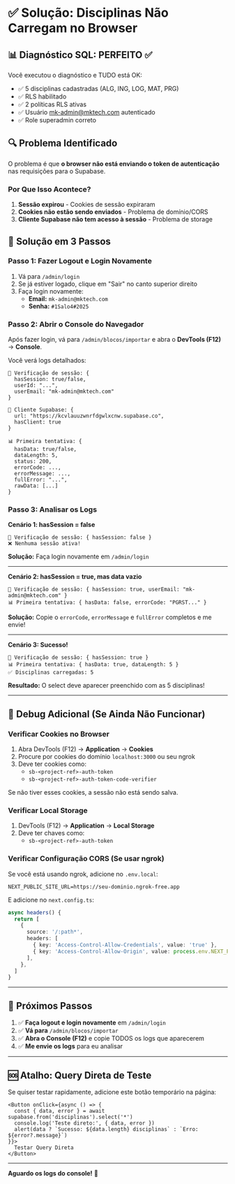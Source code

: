 # ✅ Solução: Disciplinas Não Carregam no Browser

## 📊 Diagnóstico SQL: PERFEITO ✅

Você executou o diagnóstico e TUDO está OK:
- ✅ 5 disciplinas cadastradas (ALG, ING, LOG, MAT, PRG)
- ✅ RLS habilitado
- ✅ 2 políticas RLS ativas
- ✅ Usuário mk-admin@mktech.com autenticado
- ✅ Role superadmin correto

## 🔍 Problema Identificado

O problema é que **o browser não está enviando o token de autenticação** nas requisições para o Supabase.

### Por Que Isso Acontece?

1. **Sessão expirou** - Cookies de sessão expiraram
2. **Cookies não estão sendo enviados** - Problema de domínio/CORS
3. **Cliente Supabase não tem acesso à sessão** - Problema de storage

## 🚀 Solução em 3 Passos

### Passo 1: Fazer Logout e Login Novamente

1. Vá para `/admin/login`
2. Se já estiver logado, clique em "Sair" no canto superior direito
3. Faça login novamente:
   - **Email:** `mk-admin@mktech.com`
   - **Senha:** `#1Salo4#2025`

### Passo 2: Abrir o Console do Navegador

Após fazer login, vá para `/admin/blocos/importar` e abra o **DevTools (F12)** → **Console**.

Você verá logs detalhados:

```
🔐 Verificação de sessão: {
  hasSession: true/false,
  userId: "...",
  userEmail: "mk-admin@mktech.com"
}

🔧 Cliente Supabase: {
  url: "https://kcvlauuzwnrfdgwlxcnw.supabase.co",
  hasClient: true
}

📊 Primeira tentativa: {
  hasData: true/false,
  dataLength: 5,
  status: 200,
  errorCode: ...,
  errorMessage: ...,
  fullError: "...",
  rawData: [...]
}
```

### Passo 3: Analisar os Logs

**Cenário 1: hasSession = false**
```
🔐 Verificação de sessão: { hasSession: false }
❌ Nenhuma sessão ativa!
```
**Solução:** Faça login novamente em `/admin/login`

---

**Cenário 2: hasSession = true, mas data vazio**
```
🔐 Verificação de sessão: { hasSession: true, userEmail: "mk-admin@mktech.com" }
📊 Primeira tentativa: { hasData: false, errorCode: "PGRST..." }
```
**Solução:** Copie o `errorCode`, `errorMessage` e `fullError` completos e me envie!

---

**Cenário 3: Sucesso!**
```
🔐 Verificação de sessão: { hasSession: true }
📊 Primeira tentativa: { hasData: true, dataLength: 5 }
✅ Disciplinas carregadas: 5
```
**Resultado:** O select deve aparecer preenchido com as 5 disciplinas!

---

## 🔧 Debug Adicional (Se Ainda Não Funcionar)

### Verificar Cookies no Browser

1. Abra DevTools (F12) → **Application** → **Cookies**
2. Procure por cookies do domínio `localhost:3000` ou seu ngrok
3. Deve ter cookies como:
   - `sb-<project-ref>-auth-token`
   - `sb-<project-ref>-auth-token-code-verifier`

Se não tiver esses cookies, a sessão não está sendo salva.

### Verificar Local Storage

1. DevTools (F12) → **Application** → **Local Storage**
2. Deve ter chaves como:
   - `sb-<project-ref>-auth-token`

### Verificar Configuração CORS (Se usar ngrok)

Se você está usando ngrok, adicione no `.env.local`:

```env
NEXT_PUBLIC_SITE_URL=https://seu-dominio.ngrok-free.app
```

E adicione no `next.config.ts`:

```ts
async headers() {
  return [
    {
      source: '/:path*',
      headers: [
        { key: 'Access-Control-Allow-Credentials', value: 'true' },
        { key: 'Access-Control-Allow-Origin', value: process.env.NEXT_PUBLIC_SITE_URL || '*' },
      ],
    },
  ]
}
```

---

## 📝 Próximos Passos

1. ✅ **Faça logout e login novamente** em `/admin/login`
2. ✅ **Vá para** `/admin/blocos/importar`
3. ✅ **Abra o Console (F12)** e copie TODOS os logs que aparecerem
4. ✅ **Me envie os logs** para eu analisar

---

## 🆘 Atalho: Query Direta de Teste

Se quiser testar rapidamente, adicione este botão temporário na página:

```tsx
<Button onClick={async () => {
  const { data, error } = await supabase.from('disciplinas').select('*')
  console.log('Teste direto:', { data, error })
  alert(data ? `Sucesso: ${data.length} disciplinas` : `Erro: ${error?.message}`)
}}>
  Testar Query Direta
</Button>
```

---

**Aguardo os logs do console!** 🚀








